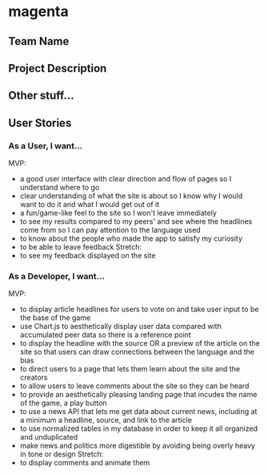# magenta

## Team Name

## Project Description

## Other stuff...

## User Stories

### As a User, I want...
MVP:
- a good user interface with clear direction and flow of pages so I understand where to go
- clear understanding of what the site is about so I know why I would want to do it and what I would get out of it
- a fun/game-like feel to the site so I won't leave immediately
- to see my results compared to my peers' and see where the headlines come from so I can pay attention to the language used
- to know about the people who made the app to satisfy my curiosity
- to be able to leave feedback
Stretch:
- to see my feedback displayed on the site

### As a Developer, I want...
MVP:
- to display article headlines for users to vote on and take user input to be the base of the game
- use Chart.js to aesthetically display user data compared with accumulated peer data so there is a reference point
- to display the headline with the source OR a preview of the article on the site so that users can draw connections between the language and the bias
- to direct users to a page that lets them learn about the site and the creators
- to allow users to leave comments about the site so they can be heard
- to provide an aesthetically pleasing landing page that incudes the name of the game, a play button
- to use a news API that lets me get data about current news, including at a minimum a headline, source, and link to the article
- to use normalized tables in my database in order to keep it all organized and unduplicated
- make news and politics more digestible by avoiding being overly heavy in tone or design
Stretch:
- to display comments and animate them
